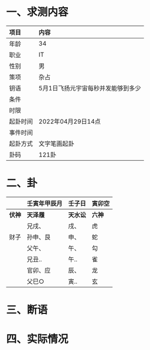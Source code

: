 # 一、求测内容

| 项目     | 内容                               |
| :------- | :--------------------------------- |
| 年龄     | 34                                 |
| 职业     | IT                                 |
| 性别     | 男                                 |
| 策项     | 杂占                               |
| 钥语     | 5月1日飞扬元宇宙每秒并发能够到多少 |
| 条件     |                                    |
| 时限     |                                    |
| 起卦时间 | 2022年04月29日14点                 |
| 事件时间 |                                    |
| 起卦方式 | 文字笔画起卦                       |
| 卦码     | 121卦                              |

# 二、卦

|                | 壬寅年甲辰月     | 壬子日           | 寅卯空         |
| :------------- | :--------------- | :--------------- | :------------- |
| **伏神** | **天泽履** | **天水讼** | **六神** |
|                | 兄戌、           | 戌、             | 虎             |
| 财子           | 孙申、艮         | 申、             | 蛇             |
|                | 父午、           | 午、             | 勾             |
|                | 兄丑..           | 午..             | 雀             |
|                | 官卯、应         | 辰、             | 龙             |
|                | 父巳○           | 寅..             | 玄             |

# 三、断语

# 四、实际情况
